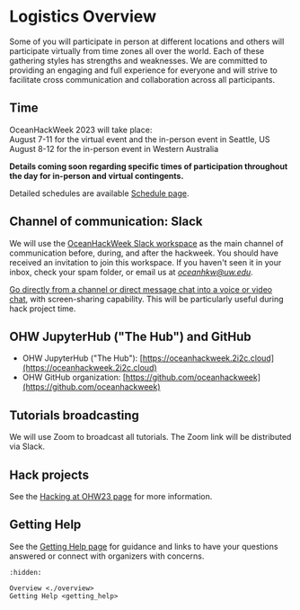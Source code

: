 # Logistics Overview

Some of you will participate in person at different locations and others will participate virtually from time zones all over the world. Each of these gathering styles has strengths and weaknesses. We are committed to providing an engaging and full experience for everyone and will strive to facilitate cross communication and collaboration across all participants.

## Time

OceanHackWeek 2023 will take place:\
August 7-11 for the virtual event and the in-person event in Seattle, US\
August 8-12 for the in-person event in Western Australia

**Details coming soon regarding specific times of participation throughout the day for in-person and virtual contingents.**
<!--**In-person participants** will gather for times as directed by the relevant in-person organizers. While **virtual participants** may choose to engage primarily with this group and schedule via Zoom and Slack, we strongly encourage you to join the program designed specifically as a virtual event. The virtual event will be split into two schedules and groups based on the distribution of participant time zones, in a 3-hour daily block of formal, live activities. The **larger virtual event** will take place 11:00am - 2:00pm PDT / 18:00 - 21:00 UTC.-->

Detailed schedules are available [Schedule page](../../ohw23/schedule.md).

## Channel of communication: Slack

We will use the [OceanHackWeek Slack workspace](http://oceanhackweek.slack.com/) as the main channel of communication before, during, and after the hackweek. You should have received an invitation to join this workspace. If you haven't seen it in your inbox, check your spam folder, or email us at *oceanhkw@uw.edu*.

[Go directly from a channel or direct message chat into a voice or video chat](https://slack.com/help/articles/216771908-Make-calls-in-Slack), with screen-sharing capability. This will be particularly useful during hack project time.

## OHW JupyterHub ("The Hub") and GitHub

- OHW JupyterHub ("The Hub"): [https://oceanhackweek.2i2c.cloud](https://oceanhackweek.2i2c.cloud)
- OHW GitHub organization: [https://github.com/oceanhackweek](https://github.com/oceanhackweek)

## Tutorials broadcasting

We will use Zoom to broadcast all tutorials. The Zoom link will be distributed via Slack.

## Hack projects

See the [Hacking at OHW23 page](../projects/index.md) for more information.

## Getting Help

See the [Getting Help page](getting_help.md) for guidance and links to have your questions answered or connect with organizers with concerns.

```{toctree}
:hidden:

Overview <./overview>
Getting Help <getting_help>
```

